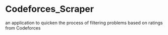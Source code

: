 # Codeforces_Scraper
an application to quicken the process of filtering problems based on ratings from Codeforces
